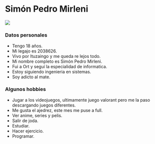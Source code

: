 # **Simón Pedro Mirleni**
##### ![](https://i.ibb.co/CBQyL2K/Whats-App-Image-2022-04-03-at-11-24-00-PM.jpg)
### Datos personales 
- Tengo 18 años.
- Mi legajo es 2038626.
- Vivo por Ituzaingo y me queda re lejos todo.
- Mi nombre completo es Simón Pedro Mirleni.
- Fui a Ort y seguí la especialidad de informatica.
- Estoy siguiendo ingenieria en sistemas.
- Soy adicto al mate.
### Algunos hobbies
+ Jugar a los videojuegos, ultimamente juego valorant pero me la paso descargando juegos diferentes.
+ Me gusta el ajedrez, este mes me puse a full.
+ Ver anime, series y pelis.
+ Salir de joda.
+ Estudiar.
+ Hacer ejercicio.
+ Programar.
